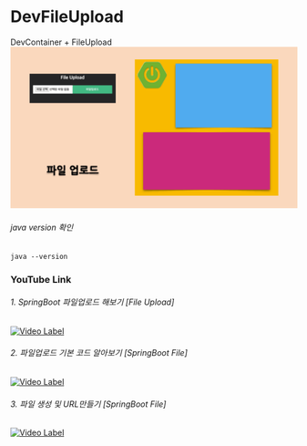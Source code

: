 # DevFileUpload
DevContainer + FileUpload
<img src="./image/DevFileUpload.gif" width="1000"></img>

###### java version 확인

```
java --version
```

### YouTube Link

###### 1. SpringBoot 파일업로드 해보기 [File Upload]
[![Video Label](http://img.youtube.com/vi/wZkN34ap8RE/0.jpg)](https://youtu.be/wZkN34ap8RE)

###### 2. 파일업로드 기본 코드 알아보기 [SpringBoot File]
[![Video Label](http://img.youtube.com/vi/GuHbiWoiNLc/0.jpg)](https://youtu.be/GuHbiWoiNLc)

###### 3. 파일 생성 및 URL만들기 [SpringBoot File]
[![Video Label](http://img.youtube.com/vi/cKVKy4pQVjE/0.jpg)](https://youtu.be/cKVKy4pQVjE)
